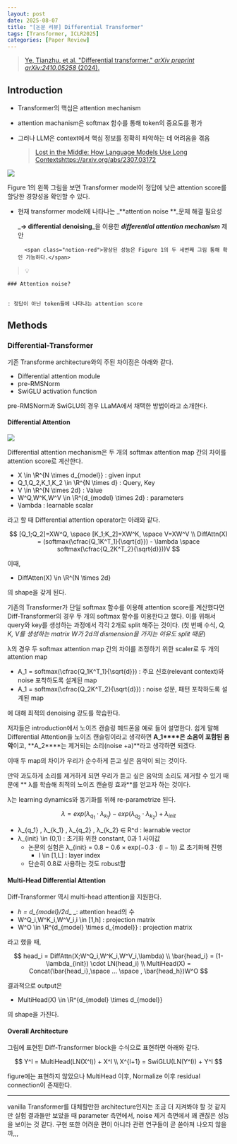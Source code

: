 ```yaml
---
layout: post
date: 2025-08-07
title: "[논문 리뷰] Differential Transformer"
tags: [Transformer, ICLR2025]
categories: [Paper Review]
---
```


> [Ye, Tianzhu, et al. "Differential transformer." ](https://arxiv.org/abs/2410.05258)[_arXiv preprint arXiv:2410.05258_](https://arxiv.org/abs/2410.05258)[ (2024).](https://arxiv.org/abs/2410.05258)



## Introduction

- Transformer의 핵심은 attention mechanism
- attention machanism은 softmax 함수를 통해 token의 중요도를 평가
- 그러나 LLM은 context에서 핵심 정보를 정확히 파악하는 데 어려움을 겪음

	> [Lost in the Middle: How Language Models Use Long Contextshttps://arxiv.org/abs/2307.03172](https://arxiv.org/abs/2307.03172)


![](https://prod-files-secure.s3.us-west-2.amazonaws.com/542b861c-36a8-4051-84e5-8804b6728dba/9083ea56-691a-4752-ae26-47f403431ac8/image.png?X-Amz-Algorithm=AWS4-HMAC-SHA256&X-Amz-Content-Sha256=UNSIGNED-PAYLOAD&X-Amz-Credential=ASIAZI2LB466R5V2R5JS%2F20250818%2Fus-west-2%2Fs3%2Faws4_request&X-Amz-Date=20250818T181222Z&X-Amz-Expires=3600&X-Amz-Security-Token=IQoJb3JpZ2luX2VjEGIaCXVzLXdlc3QtMiJHMEUCIQCKXZ7bo4eq4TQZJ1%2B6X09fk4WRT9hzSZNq9VrPnux7%2FQIgLYTxGpwlNKS2NC%2FcBwBKFEU9ULp%2Bps9oN0smyWRy3IsqiAQIq%2F%2F%2F%2F%2F%2F%2F%2F%2F%2F%2FARAAGgw2Mzc0MjMxODM4MDUiDHXhIHpEEpkn2OogpCrcA6NyJARiqh0Puyuxz%2BTL4dlB5h55AHz0kwE7G%2BrFTKDxnum9w9tSjjvpWO1MI92ZgSHDHhhHoBpcPGcrE%2B1zAt18kBwFFNBkEy841WYu4iPckJkz1Db2TXxOQPkSXY7d2i92mdXoh4g7JinCY1yuMUdinxuUYFQgWaS4DCyr41on43WfTFqIEhU51bFCj%2FGgvXhECQGsHUatfaTagPTlUiR3D6HNZPZKSwza%2Fx4fM2%2Bz98zSrgpdpz4qQneA7i%2BysDgsF4pWiq8eXJkkaXhfBs6nLFp7Yls91T6dX6Ag2ladS34okvlvo0Sk6sNm89f0kZVZgq8%2ByXVs4vv9D0DKT%2F%2FjNCVKF9g3bmYwSHur8iR7UzCY6uXS6au%2Ft6ObgNTK1jaAPOac028ybbH5UXUqWVENfCv9HEjaZGDrUezus1XeGdmtYgTZU7G6TU8qcr7zUbIGRd%2FgosZjPjpv3wn6P%2BTe4DZWO7y%2BSz8VCgkYWA3aI5qL%2FRVB7d8d1SQsTv%2BkREmDx8HDsNv7jSAmY4QR10i2SUpHc7pE0GKgWliVkpQ%2BBjy2NSvzMP70CbOuQarSF%2BD5b5Rv3ef8r1IzttZfQn5cMckeS7SyM1TRvWpA25T50qfRUNchFaLBFX1FMNbPjcUGOqUBiy9sjm5IK2mPNlXY0A7CKwIeETPjttTnkoDOuTmOgJN0F0bbLwMM0FZmX3Sn2Yn2xoApdG69Id0hAKJHsYqL8mtFnyWzAlIzZIcRM31MXOHEM2AL9nvv9SFwPA7hVF7lnOUQPCMTGTOKL5JBQI63HyHmN4INJzbyrzkFX0lmQVy9td7yUw6gqpfnqCMvrgvuP%2FAaaWw107hM9d%2B0AE7Wp4i61ryg&X-Amz-Signature=f6a74b4196e230ae665154397acfe277cee1e00163596141d3b957bd3fb390e9&X-Amz-SignedHeaders=host&x-amz-checksum-mode=ENABLED&x-id=GetObject)


Figure 1의 왼쪽 그림을 보면 Transformer model이 정답에 낮은 attention score를 할당한 경향성을 확인할 수 있다.

- 현재 transformer model에 나타나는 _**attention noise **_문제 해결 필요성

	_**→ differential denoising**_을 이용한 _**differential attention mechanism**_ 제안


		<span class="notion-red">향상된 성능은 Figure 1의 두 세번째 그림 통해 확인 가능하다.</span>


> 💡 


	### Attention noise?


	: 정답이 아닌 token들에 나타나는 attention score



## Methods



### Differential-Transformer


기존 Transforme architecture와의 주된 차이점은 아래와 같다.

- Differential attention module
- pre-RMSNorm
- SwiGLU activation function

pre-RMSNorm과 SwiGLU의 경우 LLaMA에서 채택한 방법이라고 소개한다.



#### Differential Attention


![](https://prod-files-secure.s3.us-west-2.amazonaws.com/542b861c-36a8-4051-84e5-8804b6728dba/116d70b2-1963-4810-9167-f4c7d8a06e8f/image.png?X-Amz-Algorithm=AWS4-HMAC-SHA256&X-Amz-Content-Sha256=UNSIGNED-PAYLOAD&X-Amz-Credential=ASIAZI2LB466R5V2R5JS%2F20250818%2Fus-west-2%2Fs3%2Faws4_request&X-Amz-Date=20250818T181222Z&X-Amz-Expires=3600&X-Amz-Security-Token=IQoJb3JpZ2luX2VjEGIaCXVzLXdlc3QtMiJHMEUCIQCKXZ7bo4eq4TQZJ1%2B6X09fk4WRT9hzSZNq9VrPnux7%2FQIgLYTxGpwlNKS2NC%2FcBwBKFEU9ULp%2Bps9oN0smyWRy3IsqiAQIq%2F%2F%2F%2F%2F%2F%2F%2F%2F%2F%2FARAAGgw2Mzc0MjMxODM4MDUiDHXhIHpEEpkn2OogpCrcA6NyJARiqh0Puyuxz%2BTL4dlB5h55AHz0kwE7G%2BrFTKDxnum9w9tSjjvpWO1MI92ZgSHDHhhHoBpcPGcrE%2B1zAt18kBwFFNBkEy841WYu4iPckJkz1Db2TXxOQPkSXY7d2i92mdXoh4g7JinCY1yuMUdinxuUYFQgWaS4DCyr41on43WfTFqIEhU51bFCj%2FGgvXhECQGsHUatfaTagPTlUiR3D6HNZPZKSwza%2Fx4fM2%2Bz98zSrgpdpz4qQneA7i%2BysDgsF4pWiq8eXJkkaXhfBs6nLFp7Yls91T6dX6Ag2ladS34okvlvo0Sk6sNm89f0kZVZgq8%2ByXVs4vv9D0DKT%2F%2FjNCVKF9g3bmYwSHur8iR7UzCY6uXS6au%2Ft6ObgNTK1jaAPOac028ybbH5UXUqWVENfCv9HEjaZGDrUezus1XeGdmtYgTZU7G6TU8qcr7zUbIGRd%2FgosZjPjpv3wn6P%2BTe4DZWO7y%2BSz8VCgkYWA3aI5qL%2FRVB7d8d1SQsTv%2BkREmDx8HDsNv7jSAmY4QR10i2SUpHc7pE0GKgWliVkpQ%2BBjy2NSvzMP70CbOuQarSF%2BD5b5Rv3ef8r1IzttZfQn5cMckeS7SyM1TRvWpA25T50qfRUNchFaLBFX1FMNbPjcUGOqUBiy9sjm5IK2mPNlXY0A7CKwIeETPjttTnkoDOuTmOgJN0F0bbLwMM0FZmX3Sn2Yn2xoApdG69Id0hAKJHsYqL8mtFnyWzAlIzZIcRM31MXOHEM2AL9nvv9SFwPA7hVF7lnOUQPCMTGTOKL5JBQI63HyHmN4INJzbyrzkFX0lmQVy9td7yUw6gqpfnqCMvrgvuP%2FAaaWw107hM9d%2B0AE7Wp4i61ryg&X-Amz-Signature=c31e9d3212476de3f6f35a11a5183b7428a74c5603daa831d12068b8c2c59587&X-Amz-SignedHeaders=host&x-amz-checksum-mode=ENABLED&x-id=GetObject)


Differential attention mechanism은 두 개의 softmax attention map 간의 차이를 attention score로 계산한다.

- X \in \R^{N \times d\_{model}} : given input
- Q\_1,Q\_2,K\_1,K\_2 \in \R^{N \times d} : Query, Key
- V \in \R^{N \times 2d} : Value
- W^Q,W^K,W^V \in \R^{d\_{model} \times 2d} : parameters
- \lambda : learnable scalar

라고 할 때 Differential attention operator는 아래와 같다.


$$
[Q_1;Q_2]=XW^Q, \space [K_1;K_2]=XW^K, \space V=XW^V \\
DiffAttn(X) = (softmax(\cfrac{Q_1K^T_1}{\sqrt{d}}) - \lambda \space softmax(\cfrac{Q_2K^T_2}{\sqrt{d}}))V
$$


이때,

- DiffAtten(X) \in \R^{N \times 2d}

의 shape을 갖게 된다.


기존의 Transformer가 단일 softmax 함수를 이용해 attention score를 계산했다면 Diff-Transformer의 경우 두 개의 softmax 함수를 이용한다고 했다. 이를 위해서 query와 key를 생성하는 과정에서 각각 2개로 split 해주는 것이다. <span class="notion-red">(첫 번째 수식, </span><span class="notion-red">_Q, K, V를 생성하는 matrix W가 2d의 dismension을 가지는 이유도 split 때문_</span><span class="notion-red">)</span>


 λ의 경우 두 softmax attention map 간의 차이를 조정하기 위한 scaler로 두 개의 attention map

- A\_1 = softmax(\cfrac{Q\_1K^T\_1}{\sqrt{d}}) : 주요 신호(relevant context)와 noise 포착하도록 설계된 map
- A\_1 = softmax(\cfrac{Q\_2K^T\_2}{\sqrt{d}}) : noise 성분, 패턴 포착하도록 설계된 map 

에 대해 최적의 denoising 강도를 학습한다.


저자들은 introduction에서 노이즈 캔슬링 헤드폰을 예로 들어 설명한다. 쉽게 말해 Differential Attention을 노이즈 캔슬링이라고 생각하면 **A\_1****은 소음이 포함된 음악**이고, **A\_2****는 제거되는 소리(noise +a)**라고 생각하면 되겠다. 


이때 두 map의 차이가 우리가 순수하게 듣고 싶은 음악이 되는 것이다. 


만약 과도하게 소리를 제거하게 되면 우리가 듣고 싶은 음악의 소리도 제거할 수 있기 때문에 ** λ를 학습해 최적의 노이즈 캔슬링 효과**를 얻고자 하는 것이다.


λ는 learning dynamics와 동기화를 위해 re-parametrize 된다.


$$
\lambda = exp(\lambda_{q_1} \cdot \lambda_{k_1}) - exp(\lambda_{q_2} \cdot \lambda_{k_2}) + \lambda_{init}
$$

- λ\_{q\_1} , λ\_{k\_1} , λ\_{q\_2} , λ\_{k\_2} ∈ R^d : learnable vector
- λ\_{init} \in (0,1) : 초기화 위한 constant, 0과 1 사이값
	- 논문의 실험은 λ\_{init} = 0.8 − 0.6 × exp(−0.3 · (l − 1)) 로 초기화해 진행
		- l \in [1,L] : layer index
	- 단순히 0.8로 사용하는 것도 robust함


#### **Multi-Head Differential Attention**


Diff-Transformer 역시 multi-head attention을 지원한다.

- _h = d\_{model}/2d__ _: attention head의 수
- W^Q\_i,W^K\_i,W^V\_i,i \in [1,h] : projection matrix
- W^O \in \R^{d\_{model} \times d\_{model}} : projection matrix

라고 했을 때,


$$
head_i = DiffAttn(X;W^Q_i,W^K_i,W^V_i,\lambda) \\
\bar{head_i} = (1-\lambda_{init}) \cdot LN(head_i) \\
MultiHead(X) = Concat(\bar{head_i},\space ... \space , \bar{head_h})W^O
$$


결과적으로 output은

- MultiHead(X) \in \R^{d\_{model} \times d\_{model}}

의 shape을 가진다.



#### Overall Architecture


그림에 표현된 Diff-Transformer block을 수식으로 표현하면 아래와 같다.


$$
Y^l = MultiHead(LN(X^l)) + X^l \\
X^{l+1} = SwiGLU(LN(Y^l)) + Y^l
$$


figure에는 표현하지 않았으나 MultiHead 이후, Normalize 이후 residual connection이 존재한다.


---


vanilla Transformer를 대체할만한 architecture인지는 조금 더 지켜봐야 할 것 같지만 실험 결과들만 보았을 때 parameter 측면에서, noise 제거 측면에서 꽤 괜찮은 성능을 보이는 것 같다. 구현 또한 어려운 편이 아니라 관련 연구들이 곧 쏟아져 나오지 않을까,,,


